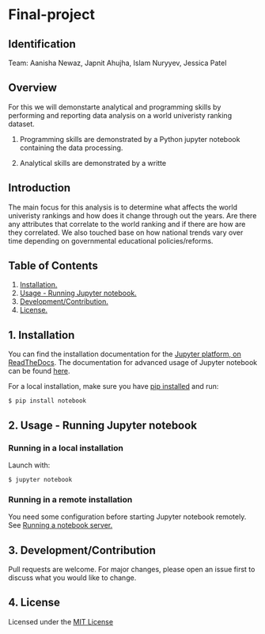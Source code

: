 # Final-project

## Identification

Team: Aanisha Newaz, Japnit Ahujha, Islam Nuryyev, Jessica Patel

## Overview
For this we will demonstarte analytical and programming skills by performing and reporting data 
analysis on a world univeristy ranking dataset.

1. Programming skills are demonstrated by a Python jupyter notebook containing 
the data processing.

2. Analytical skills are demonstrated by a writte

## Introduction

The main focus for this analysis is to determine what affects the world univeristy rankings and how does it change through out the years. Are there any attributes that correlate to the world ranking and if there are how are they correlated. We also touched base on how national trends vary over time depending on governmental educational policies/reforms.


##  Table of Contents 

1. [ Installation. ](#inst)
2. [ Usage - Running Jupyter notebook. ](#usage)
3. [ Development/Contribution. ](#dev)
4. [ License. ](#license)

<a name="inst"></a>
## 1. Installation

You can find the installation documentation for the [Jupyter platform, on ReadTheDocs](https://jupyter.readthedocs.io/en/latest/install.html). The documentation for advanced usage of Jupyter notebook can be found [here](https://jupyter-notebook.readthedocs.io/en/latest/).

For a local installation, make sure you have [pip installed](https://pip.pypa.io/en/stable/installing/) and run:

    $ pip install notebook

<a name="usage"></a>
## 2. Usage - Running Jupyter notebook

### Running in a local installation

Launch with:

    $ jupyter notebook

### Running in a remote installation

You need some configuration before starting Jupyter notebook remotely. See [Running a notebook server.](https://jupyter-notebook.readthedocs.io/en/stable/public_server.html)

<a name="dev"></a>
## 3. Development/Contribution

Pull requests are welcome. For major changes, please open an issue first to discuss what you would like to change.

<a name="license"></a>
## 4. License

Licensed under the [MIT License](LICENSE)



